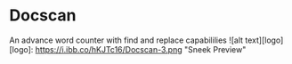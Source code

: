 # Docscan
An advance word counter with find and replace capabililies
![alt text][logo]
[logo]: https://i.ibb.co/hKJTc16/Docscan-3.png "Sneek Preview"
